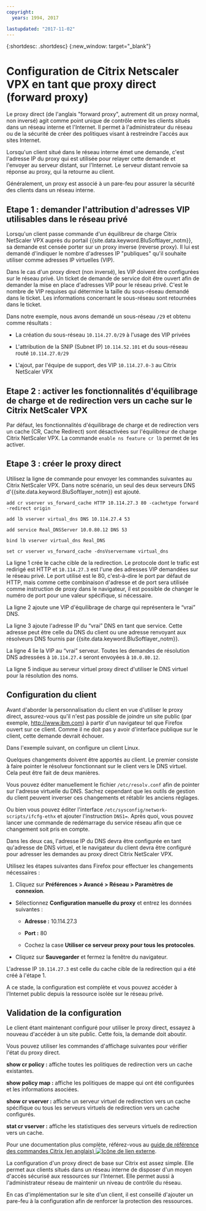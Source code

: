 ```yaml
---
copyright:
  years: 1994, 2017

lastupdated: "2017-11-02"
---
```


{:shortdesc: .shortdesc}
{:new_window: target="_blank"}

# Configuration de Citrix Netscaler VPX en tant que proxy direct (forward proxy)

Le proxy direct (de l'anglais "forward proxy", autrement dit un proxy normal, non inversé)
agit comme point unique de contrôle entre les clients situés dans un réseau interne
et l'Internet.
Il permet à l'administrateur du réseau ou de la sécurité de créer des politiques visant à restreindre l'accès aux
sites Internet.


Lorsqu'un client situé dans le réseau interne émet une demande, c'est l'adresse IP du proxy qui est utilisée pour relayer cette demande et
l'envoyer au serveur distant, sur l'Internet.
Le serveur distant renvoie sa réponse au proxy, qui la retourne au client.


Généralement, un proxy est associé à un pare-feu pour assurer la sécurité des clients dans un réseau interne.


## Etape 1 : demander l'attribution d'adresses VIP utilisables dans le réseau privé 

Lorsqu'un client passe commande d'un équilibreur de charge Citrix NetScaler VPX auprès du portail {{site.data.keyword.BluSoftlayer_notm}}, sa demande
est censée porter sur un proxy inverse (reverse proxy).
Il lui est demandé d'indiquer le nombre d'adresses IP "publiques" qu'il souhaite utiliser comme adresses IP virtuelles (VIP).


Dans le cas d'un proxy direct (non inversé), les VIP doivent être configurées sur le réseau privé. Un ticket de demande de service
doit être ouvert afin de demander la mise en place d'adresses VIP pour le réseau privé.
C'est le nombre de VIP requises qui détermine la taille du sous-réseau demandé dans le ticket.
Les informations concernant le sous-réseau sont retournées dans le ticket.


Dans notre exemple, nous avons demandé un sous-réseau `/29` et obtenu comme résultats : 

* La création du sous-réseau `10.114.27.0/29` à l'usage des VIP privées

* L'attribution de la SNIP (Subnet IP) `10.114.52.101` et du sous-réseau routé `10.114.27.0/29`

* L'ajout, par l'équipe de support, des VIP `10.114.27.0-3` au Citrix NetScaler VPX

## Etape 2 : activer les fonctionnalités d'équilibrage de charge et de redirection vers un cache sur le Citrix NetScaler VPX

Par défaut, les fonctionnalités d'équilibrage de charge et de redirection vers un cache (CR, Cache Redirect) sont
désactivées sur l'équilibreur de charge Citrix NetScaler VPX. La commande `enable ns feature cr lb` permet de
les activer.



## Etape 3 : créer le proxy direct

Utilisez la ligne de commande pour envoyer les commandes suivantes
au Citrix NetScaler VPX. Dans notre scénario, un seul des deux
serveurs DNS d'{{site.data.keyword.BluSoftlayer_notm}} est ajouté.
  

```
add cr vserver vs_forward_cache HTTP 10.114.27.3 80 -cachetype forward -redirect origin

add lb vserver virtual_dns DNS 10.114.27.4 53

add service Real_DNSServer 10.0.80.12 DNS 53

bind lb vserver virtual_dns Real_DNS

set cr vserver vs_forward_cache -dnsVservername virtual_dns
```

La ligne 1 crée le cache cible de la redirection.
Le protocole dont le trafic est redirigé est HTTP et `10.114.27.3` est l'une des
adresses VIP demandées sur le réseau privé.
Le port utilisé est le 80, c'est-à-dire le port par défaut de HTTP, mais comme cette combinaison d'adresse et de port sera utilisée comme instruction de proxy dans le
navigateur, il est possible de changer le numéro de port pour une valeur spécifique, si nécessaire.


La ligne 2 ajoute une VIP d'équilibrage de charge qui représentera le “vrai” DNS.

La ligne 3 ajoute l'adresse IP du “vrai” DNS en tant que service.
Cette adresse peut être celle du DNS du client ou une adresse renvoyant aux résolveurs DNS fournis par
{{site.data.keyword.BluSoftlayer_notm}}.


La ligne 4 lie la VIP au “vrai” serveur.
Toutes les demandes de résolution DNS adressées à `10.114.27.4` seront envoyées à `10.0.80.12`.

La ligne 5 indique au serveur virtuel proxy direct d'utiliser le DNS virtuel pour la résolution des noms.


## Configuration du client

Avant d'aborder la personnalisation du client en vue d'utiliser le proxy direct,
assurez-vous qu'il n'est pas possible de joindre un site public (par exemple,
http://www.ibm.com) à partir d'un navigateur tel que Firefox ouvert sur ce client.
Comme il ne doit pas y avoir d'interface publique sur le client, cette demande devrait échouer.
 

Dans l'exemple suivant, on configure un client Linux.


Quelques changements doivent être apportés au client.
Le premier consiste à faire pointer le résolveur fonctionnant sur le client vers le DNS virtuel. Cela peut être fait de deux
manières.


Vous pouvez éditer manuellement le fichier
`/etc/resolv.conf` afin de pointer sur l'adresse virtuelle
du DNS.
Sachez cependant que les outils de gestion du client peuvent inverser ces changements et rétablir les anciens
réglages.
  

Ou bien vous pouvez éditer
l'interface `/etc/sysconfig/network-scripts/ifcfg-ethx` et ajouter
l'instruction `DNS1=`.
Après quoi, vous pouvez lancer une commande de redémarrage du service réseau afin que ce
changement soit pris en compte.


Dans les deux cas, l'adresse IP du DNS devra être configurée en tant qu'adresse de DNS virtuel,
et le navigateur du client devra être configuré pour adresser les demandes au proxy direct Citrix NetScaler VPX.


Utilisez les étapes suivantes dans Firefox pour effectuer les changements nécessaires :


1. Cliquez sur **Préférences > Avancé > Réseau > Paramètres de connexion**.

* Sélectionnez **Configuration manuelle du proxy** et entrez les données suivantes :


  * **Adresse :** 10.114.27.3

  * **Port :** 80

  * Cochez la case **Utiliser ce serveur proxy pour tous les protocoles**.


* Cliquez sur **Sauvegarder** et fermez la fenêtre du navigateur.


L'adresse IP `10.114.27.3` est celle du cache cible de la redirection qui a été créé à l'étape 1.


A ce stade, la configuration est complète et vous pouvez accéder à l'Internet public depuis la ressource isolée
sur le réseau privé.


## Validation de la configuration

Le client étant maintenant configuré pour utiliser le proxy direct, essayez à nouveau d'accéder à un
site public.
Cette fois, la demande doit aboutir.


Vous pouvez utiliser les commandes d'affichage suivantes pour vérifier l'état du proxy direct.


**show cr policy :** affiche toutes les politiques de redirection vers un cache existantes.


**show policy map :** affiche les politiques de mappe qui ont été configurées et les informations asociées.

**show cr vserver :** affiche un serveur virtuel de redirection vers un cache spécifique ou tous les serveurs virtuels de redirection vers un cache configurés. 

**stat cr vserver :** affiche les statistiques des serveurs virtuels de redirection vers un cache.

Pour une documentation plus complète,
référez-vous au [guide de référence des commandes Citrix (en anglais) ![Icône de lien externe](../../icons/launch-glyph.svg "Icône de lien externe")](https://support.citrix.com/servlet/KbServlet/download/20679-102-665857/NS-CommandReference-Guide.pdf).


La configuration d'un proxy direct de base sur
Citrix est assez simple.
Elle permet aux clients situés dans un réseau interne de disposer d'un moyen d'accès sécurisé aux ressources
sur l'Internet.
Elle permet aussi à l'administrateur réseau de maintenir un niveau de contrôle du réseau.


En cas d'implémentation sur le site d'un client, il est conseillé d'ajouter un pare-feu à la configuration afin
de renforcer la protection des ressources.

